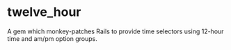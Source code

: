 # twelve_hour
A gem which monkey-patches Rails to provide time selectors using 12-hour time and am/pm option groups.
